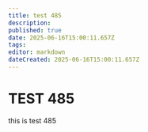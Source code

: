 ```yaml
---
title: test 485
description: 
published: true
date: 2025-06-16T15:00:11.657Z
tags: 
editor: markdown
dateCreated: 2025-06-16T15:00:11.657Z
---
```


# TEST 485
this is test 485
